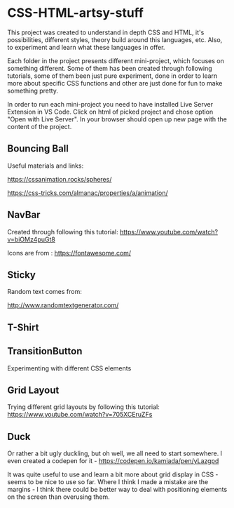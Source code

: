 # CSS-HTML-artsy-stuff

This project was created to understand in depth CSS and HTML, it's possibilities, different styles, theory build around this languages, etc. Also, to experiment and learn what these languages in offer. 

Each folder in the project presents different mini-project, which focuses on something different. Some of them has been created through following tutorials, some of them been just pure experiment, done in order to learn more about specific CSS functions and other are just done for fun to make something pretty.

In order to run each mini-project you need to have installed Live Server Extension in VS Code. Click on html of picked project and chose option "Open with Live Server". In your browser should open up new page with the content of the project.

## Bouncing Ball
Useful materials and links:

https://cssanimation.rocks/spheres/

https://css-tricks.com/almanac/properties/a/animation/



## NavBar 
Created through following this tutorial: https://www.youtube.com/watch?v=biOMz4puGt8

Icons are from : https://fontawesome.com/

## Sticky
Random text comes from: 

http://www.randomtextgenerator.com/


## T-Shirt

## TransitionButton
Experimenting with different CSS elements 

## Grid Layout
Trying different grid layouts by following this tutorial: https://www.youtube.com/watch?v=705XCEruZFs

## Duck
Or rather a bit ugly duckling, but oh well, we all need to start somewhere. I even created a codepen for it - https://codepen.io/kamiada/pen/yLazgpd

It was quite useful to use and learn a bit more about grid display in CSS - seems to be nice to use so far. Where I think I made a mistake are the margins - I think there could be better way to deal with positioning elements on the screen than overusing them. 
